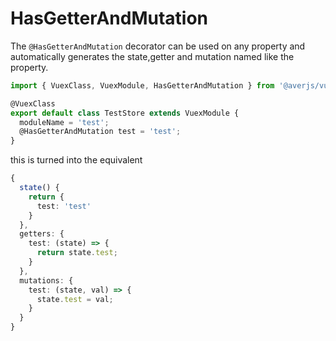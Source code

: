# HasGetterAndMutation

The `@HasGetterAndMutation` decorator can be used on any property and automatically generates the state,getter and mutation named like the property.

```typescript
import { VuexClass, VuexModule, HasGetterAndMutation } from '@averjs/vuex-decorators';

@VuexClass
export default class TestStore extends VuexModule {
  moduleName = 'test'; 
  @HasGetterAndMutation test = 'test';
}
```

this is turned into the equivalent

```typescript
{
  state() {
    return {
      test: 'test'
    }
  },
  getters: {
    test: (state) => {
      return state.test;
    }
  },
  mutations: {
    test: (state, val) => {
      state.test = val;
    }
  }
}
```